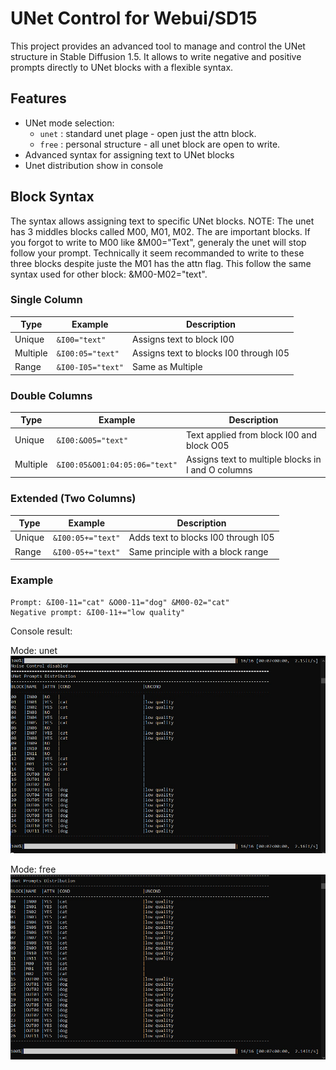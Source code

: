 # UNet Control for Webui/SD15

This project provides an advanced tool to manage and control the UNet structure in Stable Diffusion 1.5.
It allows to write negative and positive prompts directly to UNet blocks with a flexible syntax.

## Features

- UNet mode selection:
  - `unet` : standard unet plage - open just the attn block.
  - `free` : personal structure - all unet block are open to write.
- Advanced syntax for assigning text to UNet blocks
- Unet distribution show in console

## Block Syntax

The syntax allows assigning text to specific UNet blocks.
NOTE: The unet has 3 middles blocks called M00, M01, M02. The are important blocks. 
If you forgot to write to M00 like &M00="Text", generaly the unet will stop follow your prompt.
Technically it seem recommanded to write to these three blocks despite juste the M01 has the attn flag.
This follow the same syntax used for other block: &M00-M02="text".


### Single Column

| Type     | Example          | Description                            |
|----------|------------------|----------------------------------------|
| Unique   | `&I00="text"`    | Assigns text to block I00              |
| Multiple | `&I00:05="text"` | Assigns text to blocks I00 through I05 |
| Range    | `&I00-I05="text"`| Same as Multiple                       |

### Double Columns

| Type     | Example                       | Description                                        |
|----------|-------------------------------|----------------------------------------------------|
| Unique   | `&I00:&O05="text"`            | Text applied from block I00 and block O05           |
| Multiple | `&I00:05&O01:04:05:06="text"` | Assigns text to multiple blocks in I and O columns |

### Extended (Two Columns)

| Type   | Example           | Description                              |
|--------|-----------------|--------------------------------------------|
| Unique | `&I00:05+="text"` | Adds text to blocks I00 through I05      |
| Range  | `&I00-05+="text"` | Same principle with a block range        |


### Example 

```
Prompt: &I00-11="cat" &O00-11="dog" &M00-02="cat"
Negative prompt: &I00-11+="low quality"
```
Console result:

Mode: unet
![UNet Mode](images/unetmode.jpg)

Mode: free
![Free Mode](images/freemode.jpg)



